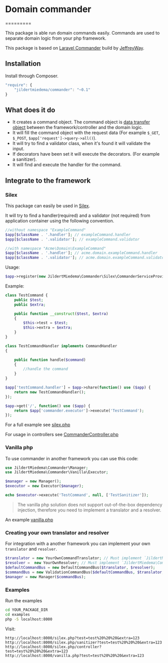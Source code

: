 # Domain commander
=========

This package is able run domain commands easily. Commands are used to separate domain logic from your php framework.

This package is based on [Laravel Commander](https://github.com/laracasts/Commander) build by [JeffreyWay](https://github.com/JeffreyWay).

## Installation

Install through Composer.

```js
"require": {
    "jildertmiedema/commander": "~0.1"
}
```

## What does it do
 * It creates a command object. The command object is [data transfer object](http://en.wikipedia.org/wiki/Data_transfer_object) between the framework/controller and the domain logic.
 * It will fill the command object with the request data (For example `$_GET`, `$_POST`, `$app['request']->query->all()`).
 * It will try to find a validator class, when it's found it will validate the input.
 * If decorators have been set it will execute the decorators. (For example a sanitizer).
 * It will find and execute the handler for the command.


## Integrate to the framework

### Silex
This package can easily be used in [Silex](http://silex.sensiolabs.org).

It will try to find a handler(required) and a validator (not required) from application container using the following convention.
```php
//without namespace "ExampleCommand"
$app[$className . '.handler']; // exampleCommand.handler
$app[$className . '.validator']; // exampleCommand.validator

//with namespace "Acme\Domain\ExampleCommand"
$app[$className . '.handler']; // acme.domain.exampleCommand.handler
$app[$className . '.validator']; // acme.domain.exampleCommand.validator
```

Usage:
```php
$app->register(new JildertMiedema\Commander\Silex\CommanderServiceProvider());
```

Example:
```php
class TestCommand {
    public $test;
    public $extra;

    public function __construct($test, $extra)
    {
        $this->test = $test;
        $this->extra = $extra;
    }
}

class TestCommandHandler implements CommandHandler
{

    public function handle($command)
    {
        //handle the command
    }
}

$app['testCommand.handler'] = $app->share(function() use ($app) {
    return new TestCommandHandler();
});

$app->get('/', function() use ($app) {
    return $app['commander.executor']->execute('TestCommand');
});
```
For a full example see [silex.php](https://github.com/jildertmiedema/commander/blob/master/examples/silex.php)

For usage in controllers see [CommanderController.php](https://github.com/jildertmiedema/commander/blob/master/examples/silex/CommanderController.php)

### Vanilla php
To use commander in another framework you can use this code:
```php
use JildertMiedema\Commander\Manager;
use JildertMiedema\Commander\Vanilla\Executor;

$manager = new Manager();
$executor = new Executor($manager);

echo $executor->execute('TestCommand', null, ['TestSanitizer']);
```
> The vanilla php solution does not support out-of-the-box dependency injection, therefore you need to implement a translator and a resolver.

An example [vanilla.php](https://github.com/jildertmiedema/commander/blob/master/examples/vanilla.php)

### Creating your own translator and resolver
For integration with a another framework you can implement your own `translator` and `resolver`.

```php
$translator = new YourOwnCommandTranslator; // Must implement `JildertMiedema\Commander\CommandTranslatorInterface`
$resolver =  new YourOwnResolver; // Must implement `JildertMiedema\Commander\ResolverInterface`
$defaultCommandBus = new DefaultCommandBus($translator, $resolver);
$commandBus = new ValidationCommandBus($defaultCommandBus, $translator, $resolver);
$manager = new Manager($commandBus);
```

### Examples

Run the examples
```sh
cd YOUR_PACKAGE_DIR
cd examples
php -S localhost:8000
```

Visit:
```
http://localhost:8000/silex.php?test=test%20%20%20&extra=123
http://localhost:8000/silex.php/sanitizer?test=test%20%20%20&extra=123
http://localhost:8000/silex.php/controller?test=test%20%20%20&extra=123
http://localhost:8000/vanilla.php?test=test%20%20%20&extra=123
```
